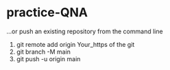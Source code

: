 # practice-QNA

…or push an existing repository from the command line
1. git remote add origin Your_https of the git 
2. git branch -M main
3. git push -u origin main

